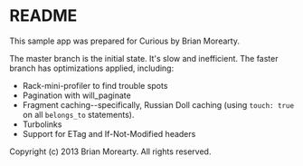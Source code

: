 README
======

This sample app was prepared for Curious by Brian Morearty.

The master branch is the initial state. It's slow and inefficient.
The faster branch has optimizations applied, including:

* Rack-mini-profiler to find trouble spots
* Pagination with will_paginate
* Fragment caching--specifically, Russian Doll caching
  (using `touch: true` on all `belongs_to` statements).
* Turbolinks
* Support for ETag and If-Not-Modified headers

Copyright (c) 2013 Brian Morearty.
All rights reserved.
